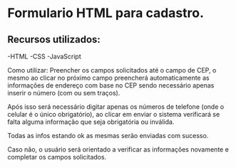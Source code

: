<h1> Formulario HTML para cadastro. </h1>

<h2>Recursos utilizados: </h2>
-HTML
-CSS
-JavaScript

Como utilizar:
	Preencher os campos solicitados até o campo de CEP, 
  o mesmo ao clicar no próximo campo preencherá automaticamente as 
  informações de endereço com base no CEP sendo necessário apenas 
  inserir o número (com ou sem traços). 
  
  Após isso será necessário digitar apenas os números de telefone 
  (onde o celular é o único obrigatório), ao clicar em enviar o sistema 
  verificará se falta alguma informação que seja obrigatória ou inválida.
  
  Todas as infos estando ok as mesmas serão enviadas com sucesso. 
  
  Caso não, o usuário será orientado a verificar as informações novamente 
  e completar os campos solicitados.
